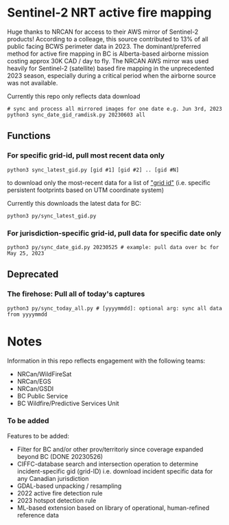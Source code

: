 # Sentinel-2 NRT active fire mapping
Huge thanks to NRCAN for access to their AWS mirror of Sentinel-2 products! According to a colleage, this source contributed to 13% of all public facing BCWS perimeter data in 2023. The dominant/preferred method for active fire mapping in BC is Alberta-based airborne mission costing approx 30K CAD / day to fly. The NRCAN AWS mirror was used heavily for Sentinel-2 (satellite) based fire mapping in the unprecedented 2023 season, especially during a critical period when the airborne source was not available. 

Currently this repo only reflects data download 
```
# sync and process all mirrored images for one date e.g. Jun 3rd, 2023
python3 sync_date_gid_ramdisk.py 20230603 all 
```
## Functions
### For specific grid-id, pull most recent data only
```
python3 sync_latest_gid.py [gid #1] [gid #2] .. [gid #N]
```
to download only the most-recent data for a list of ["grid id"](https://eatlas.org.au/data/uuid/f7468d15-12be-4e3f-a246-b2882a324f59) (i.e. specific persistent footprints based on UTM coordinate system)

Currently this downloads the latest data for BC:
```
python3 py/sync_latest_gid.py
```

### For jurisdiction-specific grid-id, pull data for specific date only
```
python3 py/sync_date_gid.py 20230525 # example: pull data over bc for May 25, 2023
```

## Deprecated
### The firehose: Pull all of today's captures
```
python3 py/sync_today_all.py # [yyyymmdd]: optional arg: sync all data from yyyymmdd
```
# Notes
Information in this repo reflects engagement with the following teams:
* NRCan/WildFireSat
* NRCan/EGS
* NRCan/GSDI
* BC Public Service
* BC Wildfire/Predictive Services Unit 

### To be added
Features to be added:
* Filter for BC and/or other prov/territoriy since coverage expanded beyond BC (DONE 20230526)
* CIFFC-database search and intersection operation to determine incident-specific gid (grid-ID) i.e. download incident specific data for any Canadian jurisdiction
* GDAL-based unpacking / resampling
* 2022 active fire detection rule
* 2023 hotspot detection rule
* ML-based extension based on library of operational, human-refined reference data
